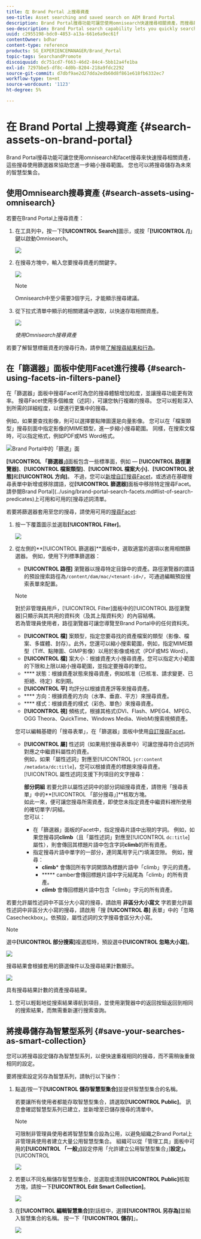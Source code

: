 ```yaml
---
title: 在 Brand Portal 上搜尋資產
seo-title: Asset searching and saved search on AEM Brand Portal
description: Brand Portal搜尋功能可讓您使用omnisearch快速搜尋相關資產，而搜尋篩選器可協助您進一步縮小搜尋範圍。 將搜尋儲存為智慧型集合，以供日後使用。
seo-description: Brand Portal search capability lets you quickly search for relevant assets using omnisearch, and search filters help you further narrow down your search. Save your searches as smart collections for future.
uuid: c2955198-bdc0-4853-a13a-661e6a9ec61f
contentOwner: bdhar
content-type: reference
products: SG_EXPERIENCEMANAGER/Brand_Portal
topic-tags: SearchandPromote
discoiquuid: dc751cd7-f663-46d2-84c4-5bb12a4fe1ba
exl-id: 7297bbe5-df8c-4d0b-8204-218a9fdc2292
source-git-commit: d7dbf9ae2d27dda2edb60d8f861e618fb6332ec7
workflow-type: tm+mt
source-wordcount: '1123'
ht-degree: 5%

---
```


# 在 Brand Portal 上搜尋資產 {#search-assets-on-brand-portal}

Brand Portal搜尋功能可讓您使用omnisearch和facet搜尋來快速搜尋相關資產，這些搜尋使用篩選器來協助您進一步縮小搜尋範圍。 您也可以將搜尋儲存為未來的智慧型集合。

## 使用Omnisearch搜尋資產 {#search-assets-using-omnisearch}

若要在Brand Portal上搜尋資產：

1. 在工具列中，按一下&#x200B;**[!UICONTROL Search]**&#x200B;圖示，或按「**[!UICONTROL /]**」鍵以啟動Omnisearch。

   ![](assets/omnisearchicon-1.png)

1. 在搜尋方塊中，輸入您要搜尋資產的關鍵字。

   ![](assets/omnisearch.png)

   >[!NOTE]
   >
   >Omnisearch中至少需要3個字元，才能顯示搜尋建議。

1. 從下拉式清單中顯示的相關建議中選取，以快速存取相關資產。

   ![](assets/assets-search-result.png)

   *使用Omnisearch搜尋資產*

若要了解智慧標籤資產的搜尋行為，請參閱[了解搜尋結果和行為](https://helpx.adobe.com/experience-manager/6-5/assets/using/search-assets.html)。

## 在「篩選器」面板中使用Facet進行搜尋 {#search-using-facets-in-filters-panel}

在「篩選器」面板中搜尋Facet可為您的搜尋體驗增加粒度，並讓搜尋功能更有效率。 搜尋Facet使用多個維度（述詞），可讓您執行複雜的搜尋。 您可以輕鬆深入到所需的詳細程度，以便進行更集中的搜尋。

例如，如果要查找影像，則可以選擇要點陣圖還是向量影像。 您可以在「檔案類型」搜尋刻面中指定影像的MIME類型，進一步縮小搜尋範圍。 同樣，在搜索文檔時，可以指定格式，例如PDF或MS Word格式。

![Brand Portal中的「篩選」面](assets/file-type-search.png "板Brand Portal中的「篩選」面板")

**[!UICONTROL 「篩選器」]**&#x200B;面板包含一些標準面，例如 — **[!UICONTROL 路徑瀏覽器]**、**[!UICONTROL 檔案類型]**、**[!UICONTROL 檔案大小]**、**[!UICONTROL 狀態]**&#x200B;和&#x200B;**[!UICONTROL 方向]**。 不過，您可以[新增自訂搜尋Facet](../using/brand-portal-search-facets.md)，或透過在基礎搜尋表單中新增或移除謂語，從&#x200B;**[!UICONTROL 篩選器]**&#x200B;面板中移除特定搜尋Facet。 請參閱Brand Portal](../using/brand-portal-search-facets.md#list-of-search-predicates)上可用和可用的[搜尋述詞清單。

若要將篩選器套用至您的搜尋，請使用可用的[搜尋Facet](../using/brand-portal-search-facets.md):

1. 按一下覆蓋圖示並選取&#x200B;**[!UICONTROL Filter]**。

   ![](assets/selectorrail.png)

1. 從左側的&#x200B;**[!UICONTROL 篩選器]**面板中，選取適當的選項以套用相關篩選器。
例如，使用下列標準篩選器：

   * **[!UICONTROL 路徑]** 瀏覽器以搜尋特定目錄中的資產。路徑瀏覽器的謂語的預設搜索路徑為`/content/dam/mac/<tenant-id>/`，可通過編輯預設搜索表單來配置。
   >[!NOTE]
   >
   >對於非管理員用戶，[!UICONTROL Filter]面板中的[!UICONTROL 路徑瀏覽器]只顯示與其共用的資料夾（及其上階資料夾）的內容結構。\
   >若為管理員使用者，路徑瀏覽器可讓您導覽至Brand Portal中的任何資料夾。

   * **[!UICONTROL 檔]** 案類型，指定您要尋找的資產檔案的類型（影像、檔案、多媒體、封存）。此外，您還可以縮小搜索範圍，例如，指定MIME類型（Tiff、點陣圖、GIMP影像）以用於影像或格式（PDF或MS Word）。
   * **[!UICONTROL 檔]** 案大小：根據資產大小搜尋資產。您可以指定大小範圍的下限和上限以縮小搜尋範圍，並指定要搜尋的單位。
   * **** 狀態：根據資產狀態來搜尋資產，例如核准（已核准、請求變更、已拒絕、待定）和到期。
   * **[!UICONTROL 平]** 均評分以根據資產評等來搜尋資產。
   * **** 方向：根據資產的方向（水準、垂直、平方）來搜尋資產。
   * **** 樣式：根據資產的樣式（彩色、單色）來搜尋資產。
   * **[!UICONTROL 視]** 頻格式，根據其格式(DVI、Flash、MPEG4、MPEG、OGG Theora、QuickTime、Windows Media、WebM)搜索視頻資產。

   您可以編輯基礎的「搜尋表單」，在「篩選器」面板中使用[自訂搜尋Facet](../using/brand-portal-search-facets.md)。

   * **[!UICONTROL 屬]** 性述詞（如果用於搜尋表單中）可讓您搜尋符合述詞所對應之中繼資料屬性的資產。\
      例如，如果「屬性述詞」對應至[!UICONTROL `jcr:content /metadata/dc:title`]，您可以根據資產的標題來搜尋資產。\
      [!UICONTROL 屬性述詞]支援下列項目的文字搜尋：

      **部分詞組**
若要允許以屬性述詞中的部分詞組搜尋資產，請啓用「搜尋表單」中的**[!UICONTROL 「部分搜尋」]**&#x200B;核取方塊。\
      如此一來，便可讓您搜尋所需資產，即使您未指定資產中繼資料裡所使用的確切單字/詞組。\
      您可以：
      * 在「篩選器」面板的Facet中，指定搜尋片語中出現的字詞。 例如，如果您搜尋詞&#x200B;**climb**（且「屬性述詞」對應至[!UICONTROL `dc:title`]屬性），則會傳回其標題片語中包含字詞&#x200B;**climb**&#x200B;的所有資產。
      * 指定搜尋片語中單字的一部分，連同萬用字元(*)填滿空隙。
例如，搜尋：
         * **climb*** 會傳回所有字詞開頭為標題片語中「climb」字元的資產。
         * ***** camber會傳回標題片語中字元結尾為「climb」的所有資產。
         * ***climb*** 會傳回標題片語中包含「climb」字元的所有資產。

若要允許屬性述詞中不區分大小寫的搜尋，請啟用       **非區分大小寫文**
字若要允許屬性述詞中非區分大小寫的搜尋，請啟用「搜 **[!UICONTROL 尋]** 表單」中的「忽略Casecheckbox」。依預設，屬性述詞的文字搜尋會區分大小寫。
   >[!NOTE]
   >
   >選中&#x200B;**[!UICONTROL 部分搜索]**&#x200B;複選框時，預設選中&#x200B;**[!UICONTROL 忽略大小寫]**。

   ![](assets/wildcard-prop-1.png)

   搜尋結果會根據套用的篩選條件以及搜尋結果計數顯示。

   ![](assets/omnisearch-with-filters.png)

   具有搜尋結果計數的資產搜尋結果。

1. 您可以輕鬆地從搜索結果導航到項目，並使用瀏覽器中的返回按鈕返回到相同的搜索結果，而無需重新運行搜索查詢。

## 將搜尋儲存為智慧型系列 {#save-your-searches-as-smart-collection}

您可以將搜尋設定儲存為智慧型系列，以便快速重複相同的搜尋，而不需稍後重做相同的設定。

要將搜索設定另存為智慧系列，請執行以下操作：

1. 點選/按一下&#x200B;**[!UICONTROL 儲存智慧型集合]**&#x200B;並提供智慧型集合的名稱。

   若要讓所有使用者都能存取智慧型集合，請選取&#x200B;**[!UICONTROL Public]**。 訊息會確認智慧型系列已建立，並新增至已儲存搜尋的清單中。

   >[!NOTE]
   >
   >可限制非管理員使用者將智慧型集合設為公用，以避免組織之Brand Portal上非管理員使用者建立大量公用智慧型集合。 組織可以從「管理工具」面板中可用的&#x200B;**[!UICONTROL 「一般」]**&#x200B;設定停用「允許建立公用智慧型集合」]**設定」。**[!UICONTROL 

   ![](assets/save_smartcollectionui.png)

1. 若要以不同名稱儲存智慧型集合，並選取或清除&#x200B;**[!UICONTROL Public]**&#x200B;核取方塊，請按一下&#x200B;**[!UICONTROL Edit Smart Collection]**。

   ![](assets/edit_smartcollection.png)

1. 在&#x200B;**[!UICONTROL 編輯智慧集合]**&#x200B;對話框中，選擇&#x200B;**[!UICONTROL 另存為]**&#x200B;並輸入智慧集合的名稱。 按一下「**[!UICONTROL 儲存]**」。

   ![](assets/saveas_smartsearch.png)
